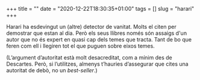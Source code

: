 +++
title = ""
date = "2020-12-22T18:30:35+01:00"
tags = []
slug = "harari"
+++

Harari ha esdevingut un (altre) detector de vanitat. Molts el citen per demostrar que estan al dia. Però els seus llibres només són assaigs d'un autor que no és expert en quasi cap dels temes que tracta. Tant de bo que feren com ell i llegiren tot el que puguen sobre eixos temes.

(L’argument d’autoritat està molt desacreditat, com a mínim des de Descartes. Però, si l’utilitzes, almenys t’hauries d’assegurar que cites una autoritat de debò, no un *best-seller*.)
